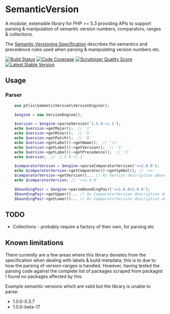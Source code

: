 # SemanticVersion

A modular, extensible library for PHP >= 5.3 providing APIs to support parsing & manipulation of semantic version numbers, comparators, ranges & collections.

The [Semantic Versioning Specification](http://semver.org/) describes the semantics and precedence rules used when parsing & manipulating version numbers etc.

[![Build Status](https://travis-ci.org/ptlis/semantic-version.png?branch=master)](https://travis-ci.org/ptlis/semantic-version) [![Code Coverage](https://scrutinizer-ci.com/g/ptlis/semantic-version/badges/coverage.png?s=fb09ca8f948767518b41f546f33b78fff81b9b71)](https://scrutinizer-ci.com/g/ptlis/semantic-version/) [![Scrutinizer Quality Score](https://scrutinizer-ci.com/g/ptlis/semantic-version/badges/quality-score.png?s=7651fefac69baed0a2a77d8196dddc48e39f35bd)](https://scrutinizer-ci.com/g/ptlis/semantic-version/) [![Latest Stable Version](https://poser.pugx.org/ptlis/semantic-version/v/stable.png)](https://packagist.org/packages/ptlis/semantic-version)

## Usage

### Parser

```php
    use ptlis\SemanticVersion\VersionEngine();

    $engine = new VersionEngine();

    $version = $engine->parseVersion('1.5.0-rc.1');
    echo $version->getMajor();  // '1'
    echo $version->getMinor();  // '5'
    echo $version->getPatch();  // '0'
    echo $version->getLabel()->getName();  // 'rc'
    echo $version->getLabel()->getVersion();  // '1'
    echo $version->getLabel()->getPrecedence();  // '3'
    echo $version;  // '1.5.0-rc.1'

    $comparatorVersion = $engine->parseComparatorVersion('>=2.0.0');
    echo $comparatorVersion->getComparator()->getSymbol(); // '>='
    $comparatorVersion->getVersion()... // As Version description above
    echo $comparatorVersion; // '>=2.0.0'

    $boundingPair = $engine->parseBoundingPair('>=1.0.0<2.0.0');
    $boundingPair->getUpper()... // As ComparatorVersion description above
    $boundingPair->getLower()... // As ComparatorVersion description above
```

## TODO

* Collections - probably require a factory of their own, for parsing etc

## Known limitations

There currently are a few areas where this library deviates from the specification when dealing with labels & build metadata; this is to due to how the parsing of version-ranges is handled. However, having tested the parsing code against the complete list of packages scraped from packagist I found no packages affected by this.

Example semantic versions which are valid but the library is unable to parse:

* 1.0.0-0.3.7
* 1.0.0-beta-17

